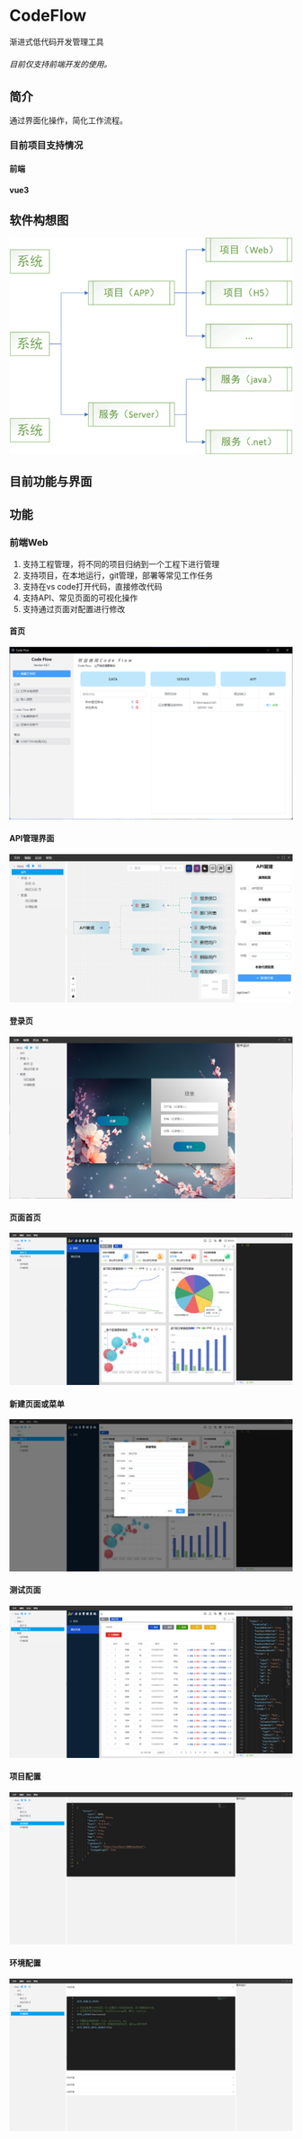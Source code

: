 # CodeFlow
渐进式低代码开发管理工具
###### 目前仅支持前端开发的使用。

## 简介
通过界面化操作，简化工作流程。
### 目前项目支持情况
#### 前端
#### vue3

## 软件构想图
<img src="./readme/codeflow构想图.png" />


## 目前功能与界面

## 功能
### 前端Web
1. 支持工程管理，将不同的项目归纳到一个工程下进行管理
2. 支持项目，在本地运行，git管理，部署等常见工作任务
3. 支持在vs code打开代码，直接修改代码
4. 支持API、常见页面的可视化操作
5. 支持通过页面对配置进行修改

#### 首页
<img src="./readme/首页.png" />

#### API管理界面
<img src="./readme/API管理.png" />

#### 登录页
<img src="./readme/登录页.png" />

#### 页面首页
<img src="./readme/页面首页.png" />

#### 新建页面或菜单
<img src="./readme/新建页面或菜单.png" />

#### 测试页面
<img src="./readme/测试页面.png" />

#### 项目配置
<img src="./readme/项目配置.png" />

#### 环境配置
<img src="./readme/环境配置.png" />